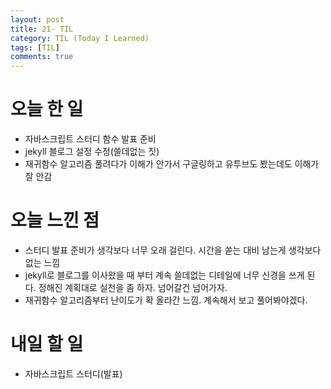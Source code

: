 ```yaml
---
layout: post
title: 21- TIL
category: TIL (Today I Learned)
tags: [TIL]
comments: true
---
```


# 오늘 한 일
- 자바스크립트 스터디 함수 발표 준비
- jekyll 블로그 설정 수정(쓸데없는 짓)
- 재귀함수 알고리즘 풀려다가 이해가 안가서 구글링하고 유투브도 봤는데도 이해가 잘 안감

# 오늘 느낀 점 
- 스터디 발표 준비가 생각보다 너무 오래 걸린다. 시간을 쏟는 대비 남는게 생각보다 없는 느낌
- jekyll로 블로그를 이사왔을 때 부터 계속 쓸데없는 디테일에 너무 신경을 쓰게 된다. 정해진 계획대로 실천을 좀 하자. 넘어갈건 넘어가자.
- 재귀함수 알고리즘부터 난이도가 확 올라간 느낌. 계속해서 보고 풀어봐야겠다.

# 내일 할 일 
- 자바스크립트 스터디(발표)
